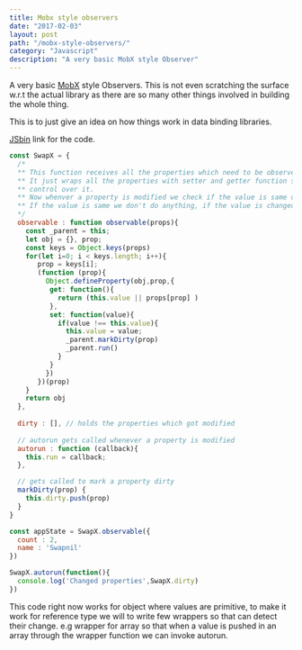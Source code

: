 ```yaml
---
title: Mobx style observers
date: "2017-02-03"
layout: post
path: "/mobx-style-observers/"
category: "Javascript"
description: "A very basic MobX style Observer"
---
```



A very basic [MobX](https://github.com/mobxjs/mobx) style Observers. This is not even scratching the surface w.r.t the actual library as there are so many other things involved in building the whole thing.

This is to just give an idea on how things work in data binding libraries.

[JSbin](https://jsbin.com/xiciqa/edit?html,js,console) link for the code.

```Javascript
const SwapX = {
  /*
  ** This function receives all the properties which need to be observed for changes.
  ** It just wraps all the properties with setter and getter function so that we have
  ** control over it.
  ** Now whenver a property is modified we check if the value is same or not.
  ** If the value is same we don't do anything, if the value is changed we call autorun function.
  */
  observable : function observable(props){
    const _parent = this;
    let obj = {}, prop;
    const keys = Object.keys(props)
    for(let i=0; i < keys.length; i++){
       prop = keys[i];
       (function (prop){
         Object.defineProperty(obj,prop,{
          get: function(){
            return (this.value || props[prop] )
          },
          set: function(value){
            if(value !== this.value){
              this.value = value;
              _parent.markDirty(prop)
              _parent.run()
            }
          }
         })
       })(prop)
    }
    return obj
  },
  
  dirty : [], // holds the properties which got modified
  
  // autorun gets called whenever a property is modified
  autorun : function (callback){
    this.run = callback;
  },

  // gets called to mark a property dirty
  markDirty(prop) {
    this.dirty.push(prop)
  }
}

const appState = SwapX.observable({
  count : 2,
  name : 'Swapnil'
})

SwapX.autorun(function(){
  console.log('Changed properties',SwapX.dirty)
})
```

This code right now works for object where values are primitive, to make it work for reference type we will to write few wrappers so that can detect their change. e.g wrapper for array so that when a value is pushed in an array through the wrapper function we can invoke autorun.
